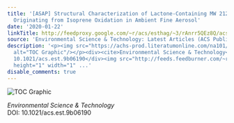 ```yaml
---
title: '[ASAP] Structural Characterization of Lactone-Containing MW 212 Organosulfates
  Originating from Isoprene Oxidation in Ambient Fine Aerosol'
date: '2020-01-22'
linkTitle: http://feedproxy.google.com/~r/acs/esthag/~3/rAnrr5QEz8Q/acs.est.9b06190
source: 'Environmental Science & Technology: Latest Articles (ACS Publications)'
description: '<p><img src="https://achs-prod.literatumonline.com/na101/home/literatum/publisher/achs/journals/content/esthag/0/esthag.ahead-of-print/acs.est.9b06190/20200122/images/medium/es9b06190_0008.gif"
  alt="TOC Graphic"/></p><div><cite>Environmental Science & Technology</cite></div><div>DOI:
  10.1021/acs.est.9b06190</div><img src="http://feeds.feedburner.com/~r/acs/esthag/~4/rAnrr5QEz8Q"
  height="1" width="1" ...'
disable_comments: true
---
```

<p><img src="https://achs-prod.literatumonline.com/na101/home/literatum/publisher/achs/journals/content/esthag/0/esthag.ahead-of-print/acs.est.9b06190/20200122/images/medium/es9b06190_0008.gif" alt="TOC Graphic"/></p><div><cite>Environmental Science & Technology</cite></div><div>DOI: 10.1021/acs.est.9b06190</div><img src="http://feeds.feedburner.com/~r/acs/esthag/~4/rAnrr5QEz8Q" height="1" width="1" ...